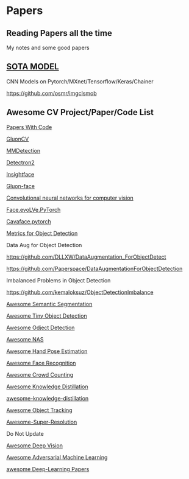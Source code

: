 # Papers
## Reading Papers all the time

My notes and some good papers

## [SOTA MODEL](https://www.jiqizhixin.com/sota)

CNN Models on Pytorch/MXnet/Tensorflow/Keras/Chainer

https://github.com/osmr/imgclsmob
## Awesome CV Project/Paper/Code List

[Papers With Code](https://paperswithcode.com)

[GluonCV](https://gluon-cv.mxnet.io/)

[MMDetection](https://github.com/open-mmlab/mmdetection)

[Detectron2](https://github.com/facebookresearch/detectron2)

[Insightface](https://github.com/deepinsight/insightface)

[Gluon-face](https://github.com/THUFutureLab/gluon-face)

[Convolutional neural networks for computer vision](https://github.com/osmr/imgclsmob)

[Face.evoLVe.PyTorch](https://github.com/ZhaoJ9014/face.evoLVe.PyTorch)

[Cavaface.pytorch](https://github.com/cavalleria/cavaface.pytorch)

[Metrics for Object Detection](https://github.com/rafaelpadilla/Object-Detection-Metrics)

Data Aug for Object Detection

https://github.com/DLLXW/DataAugmentation_ForObjectDetect

https://github.com/Paperspace/DataAugmentationForObjectDetection

Imbalanced Problems in Object Detection

https://github.com/kemaloksuz/ObjectDetectionImbalance

[Awesome Semantic Segmentation](https://github.com/mrgloom/awesome-semantic-segmentation)

[Awesome Tiny Object Detection](https://github.com/kuanhungchen/awesome-tiny-object-detection)

[Awesome Odject Detection](https://github.com/hoya012/deep_learning_object_detection)

[Awesome NAS](https://github.com/D-X-Y/Awesome-NAS)

[Awesome Hand Pose Estimation](https://github.com/xinghaochen/awesome-hand-pose-estimation)

[Awesome Face Recognition](https://github.com/ChanChiChoi/awesome-Face_Recognition)

[Awesome Crowd Counting](https://github.com/gjy3035/Awesome-Crowd-Counting)

[Awesome Knowledge Distillation](https://github.com/FLHonker/Awesome-Knowledge-Distillation)

[awesome-knowledge-distillation](https://github.com/dkozlov/awesome-knowledge-distillation)

[Awesome Object Tracking](https://github.com/luanshiyinyang/awesome-multiple-object-tracking)

[Awesome-Super-Resolution](https://github.com/ChaofWang/Awesome-Super-Resolution)

Do Not Update

[Awesome Deep Vision](https://github.com/kjw0612/awesome-deep-vision)

[Awesome Adversarial Machine Learning](https://github.com/yenchenlin/awesome-adversarial-machine-learning)

[awesome Deep-Learning Papers](https://github.com/terryum/awesome-deep-learning-papers)


